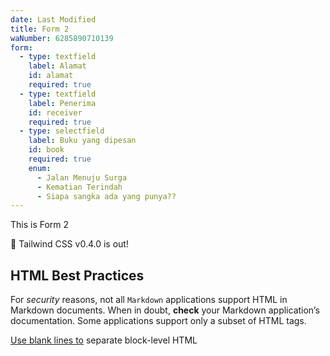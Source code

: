 ```yaml
---
date: Last Modified
title: Form 2
waNumber: 6285890710139
form:
  - type: textfield
    label: Alamat
    id: alamat
    required: true
  - type: textfield
    label: Penerima
    id: receiver
    required: true
  - type: selectfield
    label: Buku yang dipesan
    id: book
    required: true
    enum:
      - Jalan Menuju Surga
      - Kematian Terindah
      - Siapa sangka ada yang punya??
---
```


This is Form 2

🎉 Tailwind CSS v0.4.0 is out!

## HTML Best Practices

For *security* reasons, not all `Markdown` applications support HTML in Markdown documents. When in doubt, **check** your Markdown application’s documentation. Some applications support only a subset of HTML tags.

[Use blank lines to](https://www.google.com) separate block-level HTML 
